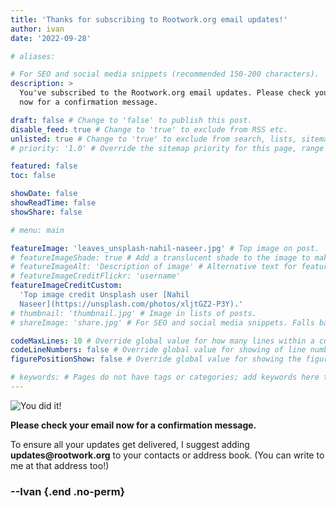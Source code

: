 ```yaml
---
title: 'Thanks for subscribing to Rootwork.org email updates!'
author: ivan
date: '2022-09-28'

# aliases:

# For SEO and social media snippets (recommended 150-200 characters).
description: >
  You've subscribed to the Rootwork.org email updates. Please check your email
  now for a confirmation message.

draft: false # Change to 'false' to publish this post.
disable_feed: true # Change to 'true' to exclude from RSS etc.
unlisted: true # Change to 'true' to exclude from search, lists, sitemaps, and feeds.
# priority: '1.0' # Override the sitemap priority for this page, range 1.0 (high) to 0.0 (low)

featured: false
toc: false

showDate: false
showReadTime: false
showShare: false

# menu: main

featureImage: 'leaves_unsplash-nahil-naseer.jpg' # Top image on post.
# featureImageShade: true # Add a translucent shade to the image to make overlaid text easier to read.
# featureImageAlt: 'Description of image' # Alternative text for featured image.
# featureImageCreditFlickr: 'username'
featureImageCreditCustom:
  'Top image credit Unsplash user [Nahil
  Naseer](https://unsplash.com/photos/xljtGZ2-P3Y).'
# thumbnail: 'thumbnail.jpg' # Image in lists of posts.
# shareImage: 'share.jpg' # For SEO and social media snippets. Falls back to thumbnail (if set) or featureImage.

codeMaxLines: 10 # Override global value for how many lines within a code block before auto-collapsing.
codeLineNumbers: false # Override global value for showing of line numbers within code block.
figurePositionShow: false # Override global value for showing the figure label.

# keywords: # Pages do not have tags or categories; add keywords here to include them in metadata for SEO.
---
```


![You did it!](yeah2.gif ' ')

**Please check your email now for a confirmation message.**

To ensure all your updates get delivered, I suggest adding
**updates&#64;rootwork.org** to your contacts or address book. (You can write to
me at that address too!)

<!-- Not sure what to do next? Take a look at my featured posts. -->

### --Ivan {.end .no-perm}
